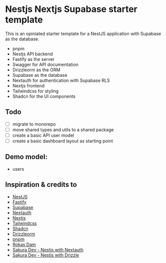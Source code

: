# Nestjs Nextjs Supabase starter template

This is an opiniated starter template for a NestJS application with Supabase as the database.

* pnpm
* Nestjs API backend
* Fastify as the server
* Swagger for API documentation
* Drizzleorm as the ORM
* Supabase as the database
* Nextauth for authentication with Supabase RLS
* Nextjs frontend
* Tailwindcss for styling
* Shadcn for the UI components

## Todo
- [ ] migrate to monorepo
- [ ] move shared types and utils to a shared package
- [ ] create a basic API user model
- [ ] create a basic dashboard layout as starting point

## Demo model:
* users


## Inspiration & credits to
* [NestJS](https://nestjs.com/)
* [Fastify](https://www.fastify.io/)
* [Supabase](https://supabase.io/)
* [Nextauth](https://next-auth.js.org/)
* [Nextjs](https://nextjs.org/)
* [Tailwindcss](https://tailwindcss.com/)
* [Shadcn](https://shadcn.com/)
* [Drizzleorm](https://drizzleorm.com/)
* [pnpm](https://pnpm.io/)
* [Rokas Dam](https://github.com/devRokas)
* [Sakura Dev - Nestjs with Nextauth](https://www.youtube.com/watch?v=khNwrFJ-Xqs)
* [Sakura Dev - Nestjs with Drizzle](https://www.youtube.com/watch?v=l1DGXmmgZ9w)